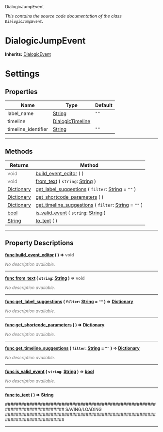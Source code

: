 
<div class="header-banner purple">
<div class="header-label purple">DialogicJumpEvent</div>
</div>

*This contains the source code documentation of the class `DialogicJumpEvent`.*
        
# DialogicJumpEvent
**Inherits:** [DialogicEvent](class_dialogicevent.md)

# Settings
## Properties
Name | Type | Default 
--- | --- | --- 
label_name | [String](https://docs.godotengine.org/en/latest/classes/class_string.html#class-string) |  `""` 
timeline | [DialogicTimeline](class_dialogictimeline.md) |   
timeline_identifier | [String](https://docs.godotengine.org/en/latest/classes/class_string.html#class-string) |  `""` 
--- 

## Methods
Returns | Method 
--- | --- 
<span style = "color: gray">void</span> | [<span class="hljs-title">build_event_editor</span>](#property-build_event_editor) ( ) 
<span style = "color: gray">void</span> | [<span class="hljs-title">from_text</span>](#property-from_text) ( `string`: [String](https://docs.godotengine.org/en/latest/classes/class_string.html#class-string) ) 
<span class="hljs-attribute">[Dictionary](https://docs.godotengine.org/en/latest/classes/class_dictionary.html#class-dictionary)</span> | [<span class="hljs-title">get_label_suggestions</span>](#property-get_label_suggestions) ( `filter`: [String](https://docs.godotengine.org/en/latest/classes/class_string.html#class-string) = `""` ) 
<span class="hljs-attribute">[Dictionary](https://docs.godotengine.org/en/latest/classes/class_dictionary.html#class-dictionary)</span> | [<span class="hljs-title">get_shortcode_parameters</span>](#property-get_shortcode_parameters) ( ) 
<span class="hljs-attribute">[Dictionary](https://docs.godotengine.org/en/latest/classes/class_dictionary.html#class-dictionary)</span> | [<span class="hljs-title">get_timeline_suggestions</span>](#property-get_timeline_suggestions) ( `filter`: [String](https://docs.godotengine.org/en/latest/classes/class_string.html#class-string) = `""` ) 
<span class="hljs-attribute">[bool](https://docs.godotengine.org/en/latest/classes/class_bool.html#class-bool)</span> | [<span class="hljs-title">is_valid_event</span>](#property-is_valid_event) ( `string`: [String](https://docs.godotengine.org/en/latest/classes/class_string.html#class-string) ) 
<span class="hljs-attribute">[String](https://docs.godotengine.org/en/latest/classes/class_string.html#class-string)</span> | [<span class="hljs-title">to_text</span>](#property-to_text) ( ) 
--- 
## Property Descriptions



<a class="header" id="property-build_event_editor" href="#property-build_event_editor">**<span class="hljs-attribute">func</span> [<span class="hljs-title">build_event_editor</span>](#property-build_event_editor) ( )</a>  ⇒ <span style = "color: gray">void</span>** 



 <span style = "color: gray">*No description available.*</span> 

---



<a class="header" id="property-from_text" href="#property-from_text">**<span class="hljs-attribute">func</span> [<span class="hljs-title">from_text</span>](#property-from_text) ( `string`: [String](https://docs.godotengine.org/en/latest/classes/class_string.html#class-string) )</a>  ⇒ <span style = "color: gray">void</span>** 



 <span style = "color: gray">*No description available.*</span> 

---



<a class="header" id="property-get_label_suggestions" href="#property-get_label_suggestions">**<span class="hljs-attribute">func</span> [<span class="hljs-title">get_label_suggestions</span>](#property-get_label_suggestions) ( `filter`: [String](https://docs.godotengine.org/en/latest/classes/class_string.html#class-string) = `""` )</a>  ⇒ <span class="hljs-attribute">[Dictionary](https://docs.godotengine.org/en/latest/classes/class_dictionary.html#class-dictionary)</span>** 



 <span style = "color: gray">*No description available.*</span> 

---



<a class="header" id="property-get_shortcode_parameters" href="#property-get_shortcode_parameters">**<span class="hljs-attribute">func</span> [<span class="hljs-title">get_shortcode_parameters</span>](#property-get_shortcode_parameters) ( )</a>  ⇒ <span class="hljs-attribute">[Dictionary](https://docs.godotengine.org/en/latest/classes/class_dictionary.html#class-dictionary)</span>** 



 <span style = "color: gray">*No description available.*</span> 

---



<a class="header" id="property-get_timeline_suggestions" href="#property-get_timeline_suggestions">**<span class="hljs-attribute">func</span> [<span class="hljs-title">get_timeline_suggestions</span>](#property-get_timeline_suggestions) ( `filter`: [String](https://docs.godotengine.org/en/latest/classes/class_string.html#class-string) = `""` )</a>  ⇒ <span class="hljs-attribute">[Dictionary](https://docs.godotengine.org/en/latest/classes/class_dictionary.html#class-dictionary)</span>** 



 <span style = "color: gray">*No description available.*</span> 

---



<a class="header" id="property-is_valid_event" href="#property-is_valid_event">**<span class="hljs-attribute">func</span> [<span class="hljs-title">is_valid_event</span>](#property-is_valid_event) ( `string`: [String](https://docs.godotengine.org/en/latest/classes/class_string.html#class-string) )</a>  ⇒ <span class="hljs-attribute">[bool](https://docs.godotengine.org/en/latest/classes/class_bool.html#class-bool)</span>** 



 <span style = "color: gray">*No description available.*</span> 

---



<a class="header" id="property-to_text" href="#property-to_text">**<span class="hljs-attribute">func</span> [<span class="hljs-title">to_text</span>](#property-to_text) ( )</a>  ⇒ <span class="hljs-attribute">[String](https://docs.godotengine.org/en/latest/classes/class_string.html#class-string)</span>** 



############################################################################## SAVING/LOADING ##############################################################################

---

